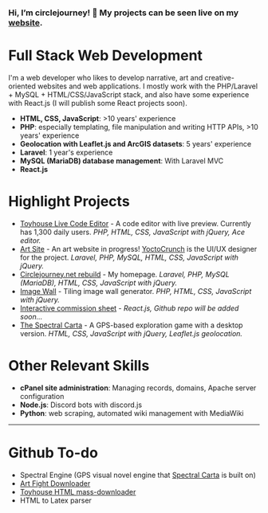### Hi, I’m circlejourney! 🐳 My projects can be seen live on my [website](https://rebuild.circlejourney.net/interactive/).

# Full Stack Web Development
I'm a web developer who likes to develop narrative, art and creative-oriented websites and web applications. I mostly work with the PHP/Laravel + MySQL + HTML/CSS/JavaScript stack, and also have some experience with React.js (I will publish some React projects soon).
- **HTML, CSS, JavaScript**: >10 years' experience
- **PHP**: especially templating, file manipulation and writing HTTP APIs, >10 years' experience
- **Geolocation with Leaflet.js and ArcGIS datasets**: 5 years' experience
- **Laravel**: 1 year's experience
- **MySQL (MariaDB) database management**: With Laravel MVC
- **React.js**

# Highlight Projects
- [Toyhouse Live Code Editor](https://github.com/circlejourney/theditor) - A code editor with live preview. Currently has 1,300 daily users. *PHP, HTML, CSS, JavaScript with jQuery, Ace editor.*
- [Art Site](https://github.com/circlejourney/artsite) - An art website in progress! [YoctoCrunch](https://yoctocrunch.carrd.co/) is the UI/UX designer for the project. *Laravel, PHP, MySQL, HTML, CSS, JavaScript with jQuery.*
- [Circlejourney.net rebuild](https://github.com/circlejourney/circlejourney-net) - My homepage. *Laravel, PHP, MySQL (MariaDB), HTML, CSS, JavaScript with jQuery.*
- [Image Wall](https://github.com/circlejourney/imagewall) - Tiling image wall generator. *PHP, HTML, CSS, JavaScript with jQuery.*
- [Interactive commission sheet](https://circlejourney.net/commissions/) - *React.js, Github repo will be added soon...*
- [The Spectral Carta](https://github.com/circlejourney/spectralcarta) - A GPS-based exploration game with a desktop version. *HTML, CSS, JavaScript with jQuery, Leaflet.js geolocation.*

# Other Relevant Skills
- **cPanel site administration**: Managing records, domains, Apache server configuration
- **Node.js**: Discord bots with discord.js
- **Python**: web scraping, automated wiki management with MediaWiki

---

# Github To-do
- Spectral Engine (GPS visual novel engine that [Spectral Carta](https://github.com/circlejourney/spectralcarta) is built on)
- [Art Fight Downloader](https://afdownloader.circlejourney.net)
- [Toyhouse HTML mass-downloader](https://circlejourney.net/thdownload)
- HTML to Latex parser
